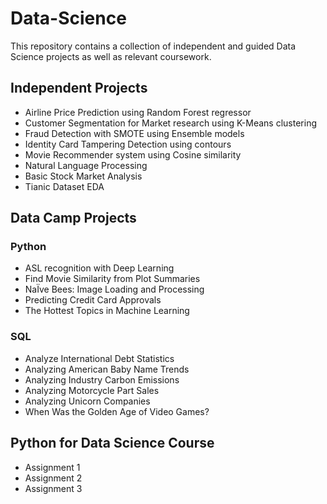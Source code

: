 # Data-Science
This repository contains a collection of independent and guided Data Science projects as well as relevant coursework.

## Independent Projects
- Airline Price Prediction using Random Forest regressor
- Customer Segmentation for Market research using K-Means clustering
- Fraud Detection with SMOTE using Ensemble models
- Identity Card Tampering Detection using contours
- Movie Recommender system using Cosine similarity
- Natural Language Processing
- Basic Stock Market Analysis
- Tianic Dataset EDA

## Data Camp Projects
### Python
- ASL recognition with Deep Learning
- Find Movie Similarity from Plot Summaries
- NaÏve Bees: Image Loading and Processing
- Predicting Credit Card Approvals
- The Hottest Topics in Machine Learning
### SQL
- Analyze International Debt Statistics
- Analyzing American Baby Name Trends
- Analyzing Industry Carbon Emissions
- Analyzing Motorcycle Part Sales
- Analyzing Unicorn Companies
- When Was the Golden Age of Video Games?

## Python for Data Science Course
- Assignment 1
- Assignment 2
- Assignment 3

